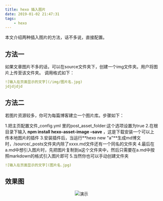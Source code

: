 ```yaml
---
title: hexo 插入图片
date: 2019-01-02 21:47:31
tags:
    - hexo
---
```

本文介绍两种插入图片的方法，话不多说，直接配置。
## 方法一
如果文章图片不多的话，可以在source文件夹下，创建一个img文件夹。用户将图片上传至该文件夹。
调用格式如下：
```yaml
![输入在页面显示的文字](/img/图片名.jpg)
jdjdjdjd

```
## 方法二
若图片资源较多，你可为每篇博客建立一个图片库。步骤如下：

1.把主页配置文件_config.yml 里的post_asset_folder:这个选项设置为true
2.在根目录下输入 **npm install hexo-asset-image –save** ，这是下载安装一个可以上传本地图片的插件
3.安装插件后，当运行**hexo new "a"**生成md博文时，/source/_posts文件夹内除了xxxx.md文件还有一个同名的文件夹
4.最后在a.md中想引入图片时，先把图片复制到a这个文件夹中，然后只需要在a.md中按照markdown的格式引入图片即可
5.当然你也可以手动创建文件夹
```yaml
![输入在页面显示的文字](图片名.jpg)
```
## 效果图
<div align=center>

![演示](/img/ms.jpg)
</div>